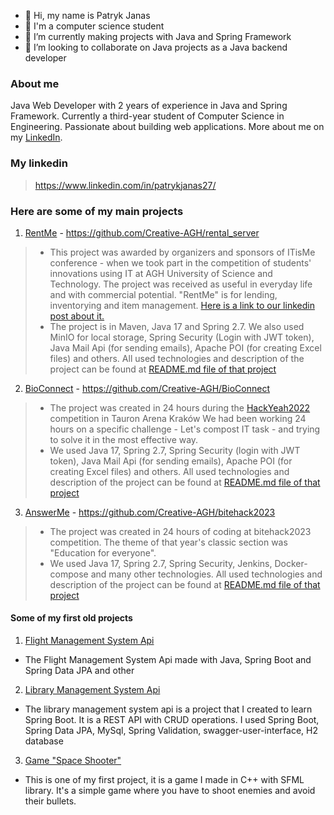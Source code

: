 - 👋 Hi, my name is Patryk Janas
- 👀 I'm a computer science student
- 🌱 I’m currently making projects with Java and Spring Framework
- 💞️ I’m looking to collaborate on Java projects as a Java backend developer
### About me
Java Web Developer with 2 years of experience in Java and Spring Framework.
Currently a third-year student of Computer Science in Engineering. Passionate about building web applications. 
More about me on my [LinkedIn](https://www.linkedin.com/in/patrykjanas27/).
### My linkedin 
>https://www.linkedin.com/in/patrykjanas27/

### Here are some of my main projects
1) [RentMe](https://github.com/Creative-AGH/rental_server) - https://github.com/Creative-AGH/rental_server
> - This project was awarded by organizers and sponsors of ITisMe conference - when we took part in the competition of 
students' innovations using IT at AGH University of Science and Technology. The project was received as useful in 
everyday life and with commercial potential. "RentMe" is for lending, inventorying and item management. 
[Here is a link to our linkedin post about it.](https://www.linkedin.com/posts/patrykjanas27_itisme-agh-wsei-activity-6991767468838940672-3fZr?utm_source=share&utm_medium=member_desktop)
> - The project is in Maven, Java 17 and Spring 2.7. We also used MinIO for local storage, 
> Spring Security (Login with JWT token), Java Mail Api (for sending emails), Apache POI (for creating Excel files) and others.
All used technologies and description of the project can be found at [README.md file of that project](https://github.com/Creative-AGH/rental_server/blob/master/README.md)


2) [BioConnect](https://github.com/Creative-AGH/BioConnect) - https://github.com/Creative-AGH/BioConnect
> - The project was created in 24 hours during the [HackYeah2022](https://hackyeah.pl/) competition in Tauron Arena Kraków
  We had been working 24 hours on a specific challenge - Let's compost IT task - and trying to solve it in the most effective way.
> - We used Java 17, Spring 2.7, Spring Security (login with JWT token), Java Mail Api (for sending emails), Apache POI (for creating Excel files) and others.
All used technologies and description of the project can be found at [README.md file of that project](https://github.com/Creative-AGH/BioConnect/blob/master/README.md)


3) [AnswerMe](https://github.com/Creative-AGH/bitehack2023) - https://github.com/Creative-AGH/bitehack2023
> - The project was created in 24 hours of coding at bitehack2023 competition. 
The theme of that year's classic section was "Education for everyone". 
> - We used Java 17, Spring 2.7, Spring Security, Jenkins, Docker-compose and many other technologies.
All used technologies and description of the project can be found at [README.md file of that project](https://github.com/Creative-AGH/bitehack2023/blob/master/README.md)

#### Some of my first old projects
1) [Flight Management System Api](https://github.com/PatrykJanas27/FlightManagement)
 - The Flight Management System Api made with Java, Spring Boot and Spring Data JPA and other
2) [Library Management System Api](https://github.com/PatrykJanas27/library-management-api)
 - The library management system api is a project that I created to learn Spring Boot.
It is a REST API with CRUD operations. I used Spring Boot, Spring Data JPA, MySql, Spring Validation, 
swagger-user-interface, H2 database
3) [Game "Space Shooter"](https://github.com/PatrykJanas27/game-space-shooter-cpp-sfml)
 - This is one of my first project, it is a game I made in C++ with SFML library. It's a simple game where you have to shoot enemies and avoid their bullets.
<!---
PatrykJanas27/PatrykJanas27 is a ✨ special ✨ repository because its `README.md` (this file) appears on your GitHub profile.
You can click the Preview link to take a look at your changes.
--->
